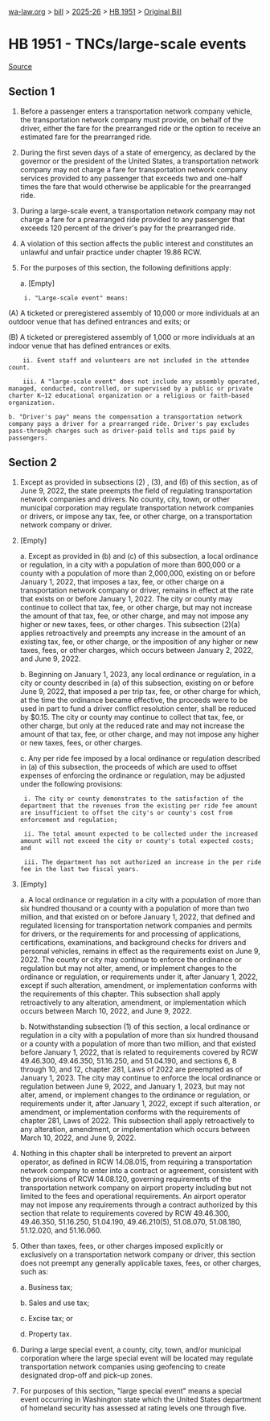 [wa-law.org](/) > [bill](/bill/) > [2025-26](/bill/2025-26/) > [HB 1951](/bill/2025-26/hb/1951/) > [Original Bill](/bill/2025-26/hb/1951/1/)

# HB 1951 - TNCs/large-scale events

[Source](http://lawfilesext.leg.wa.gov/biennium/2025-26/Pdf/Bills/House%20Bills/1951.pdf)

## Section 1
1. Before a passenger enters a transportation network company vehicle, the transportation network company must provide, on behalf of the driver, either the fare for the prearranged ride or the option to receive an estimated fare for the prearranged ride.

2. During the first seven days of a state of emergency, as declared by the governor or the president of the United States, a transportation network company may not charge a fare for transportation network company services provided to any passenger that exceeds two and one-half times the fare that would otherwise be applicable for the prearranged ride.

3. During a large-scale event, a transportation network company may not charge a fare for a prearranged ride provided to any passenger that exceeds 120 percent of the driver's pay for the prearranged ride.

4. A violation of this section affects the public interest and constitutes an unlawful and unfair practice under chapter 19.86 RCW.

5. For the purposes of this section, the following definitions apply:

    a. [Empty]

        i. "Large-scale event" means:

(A) A ticketed or preregistered assembly of 10,000 or more individuals at an outdoor venue that has defined entrances and exits; or

(B) A ticketed or preregistered assembly of 1,000 or more individuals at an indoor venue that has defined entrances or exits.

        ii. Event staff and volunteers are not included in the attendee count.

        iii. A "large-scale event" does not include any assembly operated, managed, conducted, controlled, or supervised by a public or private charter K–12 educational organization or a religious or faith-based organization.

    b. "Driver's pay" means the compensation a transportation network company pays a driver for a prearranged ride. Driver's pay excludes pass-through charges such as driver-paid tolls and tips paid by passengers.

## Section 2
1. Except as provided in subsections (2) , (3), and (6) of this section, as of June 9, 2022, the state preempts the field of regulating transportation network companies and drivers. No county, city, town, or other municipal corporation may regulate transportation network companies or drivers, or impose any tax, fee, or other charge, on a transportation network company or driver.

2. [Empty]

    a. Except as provided in (b) and (c) of this subsection, a local ordinance or regulation, in a city with a population of more than 600,000 or a county with a population of more than 2,000,000, existing on or before January 1, 2022, that imposes a tax, fee, or other charge on a transportation network company or driver, remains in effect at the rate that exists on or before January 1, 2022. The city or county may continue to collect that tax, fee, or other charge, but may not increase the amount of that tax, fee, or other charge, and may not impose any higher or new taxes, fees, or other charges. This subsection (2)(a) applies retroactively and preempts any increase in the amount of an existing tax, fee, or other charge, or the imposition of any higher or new taxes, fees, or other charges, which occurs between January 2, 2022, and June 9, 2022.

    b. Beginning on January 1, 2023, any local ordinance or regulation, in a city or county described in (a) of this subsection, existing on or before June 9, 2022, that imposed a per trip tax, fee, or other charge for which, at the time the ordinance became effective, the proceeds were to be used in part to fund a driver conflict resolution center, shall be reduced by $0.15. The city or county may continue to collect that tax, fee, or other charge, but only at the reduced rate and may not increase the amount of that tax, fee, or other charge, and may not impose any higher or new taxes, fees, or other charges.

    c. Any per ride fee imposed by a local ordinance or regulation described in (a) of this subsection, the proceeds of which are used to offset expenses of enforcing the ordinance or regulation, may be adjusted under the following provisions:

        i. The city or county demonstrates to the satisfaction of the department that the revenues from the existing per ride fee amount are insufficient to offset the city's or county's cost from enforcement and regulation;

        ii. The total amount expected to be collected under the increased amount will not exceed the city or county's total expected costs; and

        iii. The department has not authorized an increase in the per ride fee in the last two fiscal years.

3. [Empty]

    a. A local ordinance or regulation in a city with a population of more than six hundred thousand or a county with a population of more than two million, and that existed on or before January 1, 2022, that defined and regulated licensing for transportation network companies and permits for drivers, or the requirements for and processing of applications, certifications, examinations, and background checks for drivers and personal vehicles, remains in effect as the requirements exist on June 9, 2022. The county or city may continue to enforce the ordinance or regulation but may not alter, amend, or implement changes to the ordinance or regulation, or requirements under it, after January 1, 2022, except if such alteration, amendment, or implementation conforms with the requirements of this chapter. This subsection shall apply retroactively to any alteration, amendment, or implementation which occurs between March 10, 2022, and June 9, 2022.

    b. Notwithstanding subsection (1) of this section, a local ordinance or regulation in a city with a population of more than six hundred thousand or a county with a population of more than two million, and that existed before January 1, 2022, that is related to requirements covered by RCW 49.46.300, 49.46.350, 51.16.250, and 51.04.190, and sections 6, 8 through 10, and 12, chapter 281, Laws of 2022 are preempted as of January 1, 2023. The city may continue to enforce the local ordinance or regulation between June 9, 2022, and January 1, 2023, but may not alter, amend, or implement changes to the ordinance or regulation, or requirements under it, after January 1, 2022, except if such alteration, or amendment, or implementation conforms with the requirements of chapter 281, Laws of 2022. This subsection shall apply retroactively to any alteration, amendment, or implementation which occurs between March 10, 2022, and June 9, 2022.

4. Nothing in this chapter shall be interpreted to prevent an airport operator, as defined in RCW 14.08.015, from requiring a transportation network company to enter into a contract or agreement, consistent with the provisions of RCW 14.08.120, governing requirements of the transportation network company on airport property including but not limited to the fees and operational requirements. An airport operator may not impose any requirements through a contract authorized by this section that relate to requirements covered by RCW 49.46.300, 49.46.350, 51.16.250, 51.04.190, 49.46.210(5), 51.08.070, 51.08.180, 51.12.020, and 51.16.060.

5. Other than taxes, fees, or other charges imposed explicitly or exclusively on a transportation network company or driver, this section does not preempt any generally applicable taxes, fees, or other charges, such as:

    a. Business tax;

    b. Sales and use tax;

    c. Excise tax; or

    d. Property tax.

6. During a large special event, a county, city, town, and/or municipal corporation where the large special event will be located may regulate transportation network companies using geofencing to create designated drop-off and pick-up zones.

7. For purposes of this section, "large special event" means a special event occurring in Washington state which the United States department of homeland security has assessed at rating levels one through five.
